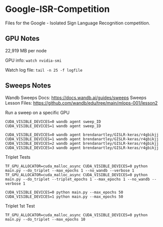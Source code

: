 # Google-ISR-Competition

Files for the Google - Isolated Sign Language Recognition competition.

## GPU Notes

22,919 MB per node

GPU info: `watch nvidia-smi`

Watch log file: `tail -n 25 -f logfile`


## Sweeps Notes

Wandb Sweeps Docs: https://docs.wandb.ai/guides/sweeps
Sweeps Lesson Files: https://github.com/wandb/edu/tree/main/mlops-001/lesson2

Run a sweep on a specific GPU
```
CUDA_VISIBLE_DEVICES=0 wandb agent sweep_ID
CUDA_VISIBLE_DEVICES=1 wandb agent sweep_ID

CUDA_VISIBLE_DEVICES=0 wandb agent brendanartley/GISLR-keras/r4gbikjj
CUDA_VISIBLE_DEVICES=1 wandb agent brendanartley/GISLR-keras/r4gbikjj
CUDA_VISIBLE_DEVICES=2 wandb agent brendanartley/GISLR-keras/r4gbikjj
CUDA_VISIBLE_DEVICES=3 wandb agent brendanartley/GISLR-keras/r4gbikjj
```

Triplet Tests
```
TF_GPU_ALLOCATOR=cuda_malloc_async CUDA_VISIBLE_DEVICES=0 python main.py --do_triplet --max_epochs 1 --no_wandb --verbose 1
TF_GPU_ALLOCATOR=cuda_malloc_async CUDA_VISIBLE_DEVICES=0 python main.py --do_triplet --triplet_epochs 1 --max_epochs 1 --no_wandb --verbose 1

CUDA_VISIBLE_DEVICES=0 python main.py --max_epochs 50
CUDA_VISIBLE_DEVICES=1 python main.py --max_epochs 50
```

Triplet 1st Test
```
TF_GPU_ALLOCATOR=cuda_malloc_async CUDA_VISIBLE_DEVICES=0 python main.py --do_triplet --max_epochs 10
```